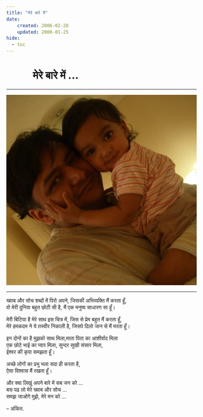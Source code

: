 ```yaml
--- 
title: "मेरे बारे में"
date: 
    created: 2006-02-28
    updated: 2008-01-25
hide: 
  - toc
---
```


<h1 style="margin-left: 2.5em;">मेरे बारे में ...</h1>

------------------------------------------------------------------------
<div align="center">
    <span class="md-author" style="width:10rem;height:10rem">
        <img alt="अंकित" src="../assets/images/profile_pix/profile_3.jpeg">
    </span>
</div>

------------------------------------------------------------------------

<div class="parent" markdown>
<div class="poem" markdown>

ख्वाब और सोच शब्दों में पिरो अपने, जिसकी अभिव्यक्ति मैं करता हूँ,  
वो मेरी दुनिया बहुत छोटी सी है, मैं एक मनुष्य साधारण सा हूँ।

मेरी बिटिया है मेरे साथ इस चित्र में, जिस से प्रेम बहुत मैं करता हूँ,  
मेरे हमकदम ने ये तस्वीर निकाली है, जिसपे दिलो जान से मैं मरता हूँ।

इन दोनों का है मुझको साथ मिला,माता पिता का आशीर्वाद मिला  
एक छोटे भाई का प्यार मिला, सुन्दर सुखी संसार मिला,  
ईश्वर की कृपा समझता हूँ।

अच्छे लोगों का प्रभु भला सदा ही करता है,  
ऐसा विश्वास मैं रखता हूँ।

और क्या लिखुं अपने बारे में सब जन को …  
बस पढ लो मेरे ख्वाब और सोच …  
समझ जाओगे मुझे, मेरे मन को …  

– अंकित.
</div></div>